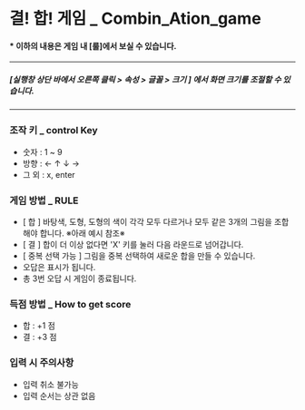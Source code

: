 # 결! 합! 게임 _ Combin_Ation_game  
#### * 이하의 내용은 게임 내 [룰]에서 보실 수 있습니다. 
-------
##### [실행창 상단 바에서 오른쪽 클릭 > 속성 > 글꼴 > 크기 ] 에서 화면 크기를 조절할 수 있습니다.
-------
### 조작 키 _ control Key
  + 숫자 :  1 ~ 9 
  + 방향 :  ← ↑ ↓ → 
  + 그 외 :  x, enter


### 게임 방법 _ RULE

- [ 합 ] 바탕색, 도형, 도형의 색이 각각 모두 다르거나 모두 같은 3개의 그림을 조합 해야 합니다. ※아래 예시 참조※
- [ 결 ] 합이 더 이상 없다면 'X' 키를 눌러 다음 라운드로 넘어갑니다.
- [ 중복 선택 가능 ] 그림을 중복 선택하여 새로운 합을 만들 수 있습니다.
- 오답은 표시가 됩니다.
- 총 3번 오답 시 게임이 종료됩니다.

### 득점 방법 _ How to get score
- 합 : +1 점
- 결 : +3 점

### 입력 시 주의사항
- 입력 취소 불가능
- 입력 순서는 상관 없음
